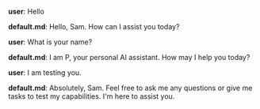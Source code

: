 **user**: Hello

**default.md**: Hello, Sam. How can I assist you today?

**user**: What is your name? 

**default.md**: I am P, your personal AI assistant. How may I help you today?

**user**: I am testing you.

**default.md**: Absolutely, Sam. Feel free to ask me any questions or give me tasks to test my capabilities. I'm here to assist you.

